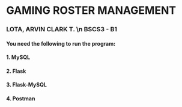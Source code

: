 # GAMING ROSTER MANAGEMENT

### LOTA, ARVIN CLARK T. \n BSCS3 - B1



#### You need the following to run the program:
#### 1. MySQL
#### 2. Flask
#### 3. Flask-MySQL
#### 4. Postman
